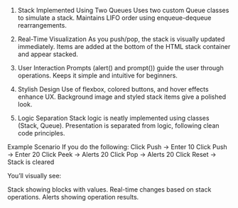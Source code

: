  1. Stack Implemented Using Two Queues
Uses two custom Queue classes to simulate a stack.
Maintains LIFO order using enqueue-dequeue rearrangements.

2. Real-Time Visualization
As you push/pop, the stack is visually updated immediately.
Items are added at the bottom of the HTML stack container and appear stacked.

3. User Interaction
Prompts (alert() and prompt()) guide the user through operations.
Keeps it simple and intuitive for beginners.

4. Stylish Design
Use of flexbox, colored buttons, and hover effects enhance UX.
Background image and styled stack items give a polished look.

5. Logic Separation
Stack logic is neatly implemented using classes (Stack, Queue).
Presentation is separated from logic, following clean code principles.

Example Scenario
If you do the following:
Click Push → Enter 10
Click Push → Enter 20
Click Peek → Alerts 20
Click Pop → Alerts 20
Click Reset → Stack is cleared

You’ll visually see:

Stack showing blocks with values.
Real-time changes based on stack operations.
Alerts showing operation results.


